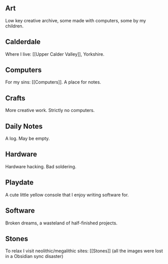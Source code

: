 ## Art

Low key creative archive, some made with computers, some by my children.

## Calderdale

Where I live: [[Upper Calder Valley]], Yorkshire.

## Computers

For my sins: [[Computers]]. A place for notes.

## Crafts

More creative work. Strictly no computers.

## Daily Notes

A log. May be empty.

## Hardware

Hardware hacking. Bad soldering.

## Playdate

A cute little yellow console that I enjoy writing software for.

## Software

Broken dreams, a wasteland of half-finished projects.

## Stones

To relax I visit neolithic/megalithic sites: [[Stones]] (all the images were lost in a Obsidian sync disaster)

